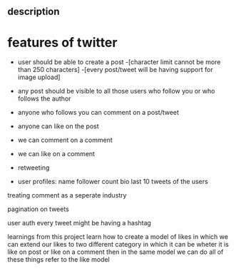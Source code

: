## description

# features of twitter

- user should be able to create a post
  -[character limit cannot be more than 250 characters]
  -[every post/tweet will be having support for image upload]
  
-  any post should be visible to all those users who follow you or who follows the author

- anyone who follows you can comment on a post/tweet

- anyone can like on the post
- we can comment on a comment
- we can like on a comment
- retweeting 

- user profiles:
  name
  follower count 
  bio
  last 10 tweets of the users
  
treating comment as a seperate industry

pagination on tweets

user auth 
every tweet might be having a hashtag


learnings from this project 
learn how to create a model of likes in which we can extend our likes to two different category in which it can be wheter it is like on post or like on a comment then in the same model we can do all of these things refer to the like model 

